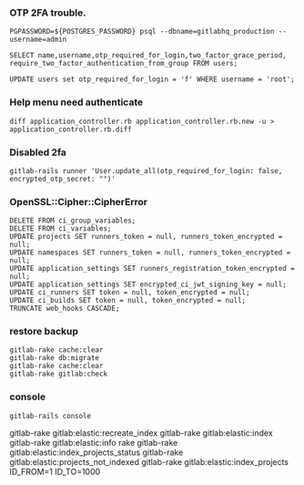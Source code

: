 ### OTP 2FA trouble.

```
PGPASSWORD=${POSTGRES_PASSWORD} psql --dbname=gitlabhq_production --username=admin

SELECT name,username,otp_required_for_login,two_factor_grace_period, require_two_factor_authentication_from_group FROM users;

UPDATE users set otp_required_for_login = 'f' WHERE username = 'root';
```

### Help menu need authenticate

```
diff application_controller.rb application_controller.rb.new -u > application_controller.rb.diff
```

### Disabled 2fa

```
gitlab-rails runner 'User.update_all(otp_required_for_login: false, encrypted_otp_secret: "")'
```

### OpenSSL::Cipher::CipherError

```
DELETE FROM ci_group_variables;
DELETE FROM ci_variables;
UPDATE projects SET runners_token = null, runners_token_encrypted = null;
UPDATE namespaces SET runners_token = null, runners_token_encrypted = null;
UPDATE application_settings SET runners_registration_token_encrypted = null;
UPDATE application_settings SET encrypted_ci_jwt_signing_key = null;
UPDATE ci_runners SET token = null, token_encrypted = null;
UPDATE ci_builds SET token = null, token_encrypted = null;
TRUNCATE web_hooks CASCADE;
```

### restore backup

```
gitlab-rake cache:clear
gitlab-rake db:migrate
gitlab-rake cache:clear
gitlab-rake gitlab:check
```

### console

```
gitlab-rails console
```

gitlab-rake gitlab:elastic:recreate_index
gitlab-rake gitlab:elastic:index
gitlab-rake gitlab:elastic:info rake
gitlab-rake gitlab:elastic:index_projects_status
gitlab-rake gitlab:elastic:projects_not_indexed
gitlab-rake gitlab:elastic:index_projects ID_FROM=1 ID_TO=1000
